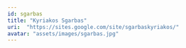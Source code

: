 ```yaml
---
id: sgarbas
title: "Kyriakos Sgarbas"
uri:  "https://sites.google.com/site/sgarbaskyriakos/"
avatar: "assets/images/sgarbas.jpg"
---
```

